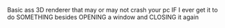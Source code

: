 Basic ass 3D renderer that may or may not crash your pc IF I ever get it to do SOMETHING besides OPENING a window and CLOSING it again
